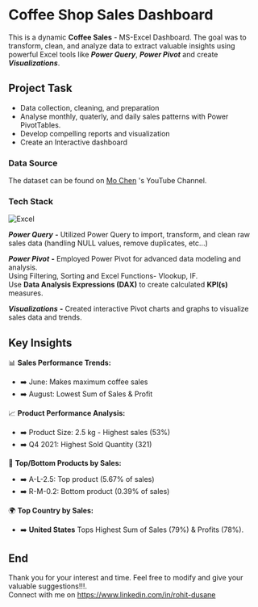 
# Coffee Shop Sales Dashboard

This is a dynamic **Coffee Sales** - MS-Excel Dashboard. 
The goal was to transform, clean, and analyze data to extract valuable insights using powerful Excel tools like ***Power Query***, ***Power Pivot*** and create ***Visualizations***.  


## Project Task

- Data collection, cleaning, and preparation
- Analyse monthly, quaterly, and daily sales patterns with Power PivotTables.
- Develop compelling reports and visualization
- Create an Interactive dashboard


### Data Source 

The dataset can be found on [Mo Chen](https://www.youtube.com/@datawithmo) 's YouTube Channel.

### Tech Stack

![Excel](https://img.icons8.com/color/256/microsoft-excel-2019.png)

***Power Query*** **-** Utilized Power Query to import, transform, and clean raw sales data (handling NULL values, remove duplicates, etc...)

***Power Pivot*** **-**
Employed Power Pivot for advanced data modeling and analysis. \
Using Filtering, Sorting and Excel Functions- Vlookup, IF.\
Use **Data Analysis Expressions (DAX)** to create calculated **KPI(s)** measures.

***Visualizations*** **-** Created interactive Pivot charts and graphs to visualize sales data and trends.


## Key Insights

📊 **Sales Performance Trends:**
   - ➡️ June: Makes maximum coffee sales
   - ➡️ August: Lowest Sum of Sales & Profit

📈 **Product Performance Analysis:**
   - ➡️ Product Size: 2.5 kg - Highest sales (53%)
   - ➡️ Q4 2021: Highest Sold Quantity (321)

👫 **Top/Bottom Products by Sales:**
   - ➡️ A-L-2.5: Top product (5.67% of sales)
   - ➡️ R-M-0.2: Bottom product (0.39% of sales)

🌍 **Top Country by Sales:**
   - ➡️ **United States** Tops Highest Sum of Sales (79%) & Profits (78%).
## End
   
Thank you for your interest and time. Feel free to modify and give your valuable suggestions!!!. \
Connect with me on https://www.linkedin.com/in/rohit-dusane
